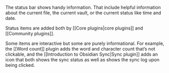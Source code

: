 The status bar shows handy information. That include helpful information about the current file, the current vault, or the current status like time and date.

Status items are added both by [[Core plugins|core plugins]] and [[Community plugins]].

Some items are interactive but some are purely informational. For example, the [[Word count]] plugin adds the word and character count that’s not clickable, and the [[Introduction to Obsidian Sync|Sync plugin]] adds an icon that both shows the sync status as well as shows the sync log upon being clicked.

